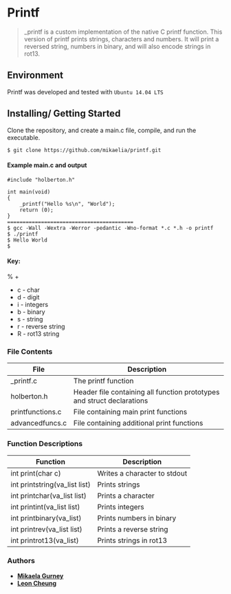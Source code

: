 # Printf
> _printf is a custom implementation of the native C printf function. This version of printf prints strings, characters and numbers. It will print a reversed string, numbers in binary, and will also encode strings in rot13.

## Environment
Printf was developed and tested with `Ubuntu 14.04 LTS`

## Installing/ Getting Started
Clone the repository, and create a main.c file, compile, and run the executable.
```
$ git clone https://github.com/mikaelia/printf.git
```
#### Example main.c and output
```
#include "holberton.h"

int main(void)
{
	_printf("Hello %s\n", "World");
	return (0);
}
=========================================
$ gcc -Wall -Wextra -Werror -pedantic -Wno-format *.c *.h -o printf
$ ./printf
$ Hello World
$
```

#### Key:

% +

- c - char
- d - digit
- i - integers
- b - binary
- s - string
- r - reverse string
- R - rot13 string

### File Contents

|   **File**   |   **Description**   |
| -------------- | --------------------- |
| \_printf.c | The printf function |
| holberton.h   | Header file containing all function prototypes and struct declarations |
| printfunctions.c  | File containing main print functions |
| advancedfuncs.c | File containing additional print functions |

### Function Descriptions
| **Function** | **Description** |
| -------------- | ----------------- |
|int print(char c)| Writes a character to stdout|
|int printstring(va_list list)|Prints strings|
|int printchar(va_list list)|Prints a character|
|int printint(va_list list)|Prints integers|
|int printbinary(va_list)|Prints numbers in binary|
|int printrev(va_list list)|Prints a reverse string|
|int printrot13(va_list)|Prints strings in rot13|

### Authors

* [**Mikaela Gurney**](https://github.com/Mikaelia)
* [**Leon Cheung**](https://github.com/HiddenJem245)

